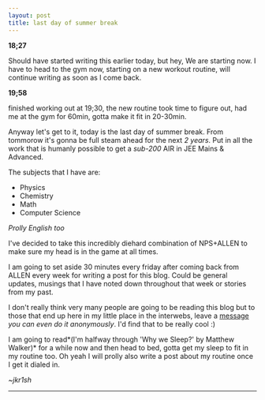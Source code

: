 ```yaml
---
layout: post
title: last day of summer break
---
```


**18;27**

Should have started writing this earlier today, but hey, We are starting now. I have to head to the gym now, starting on a new workout routine, will continue writing as soon as I come back.

**19;58**

finished working out at 19;30, the new routine took time to figure out, had me at the gym for 60min, gotta make it fit in 20-30min.

Anyway let's get to it, today is the last day of summer break. From tommorow it's gonna be full steam ahead for the next *2 years*. Put in all the work that is humanly possible to get a *sub-200* AIR in JEE Mains & Advanced.

The subjects that I have are:
- Physics
- Chemistry
- Math
- Computer Science

*Prolly English too*

I've decided to take this incredibly diehard combination of NPS+ALLEN to make sure my head is in the game at all times.

I am going to set aside 30 minutes every friday after coming back from ALLEN every week for writing a post for this blog. Could be general updates, musings that I have noted down throughout that week or stories from my past.

I don't really think very many people are going to be reading this blog but to those that end up here in my little place in the interwebs, leave a [message](https://jkr1sh.github.io/blog/contact.html) *you can even do it anonymously*. I'd find that to be really cool :)

I am going to read*(I'm halfway through 'Why we Sleep?' by Matthew Walker)* for a while now and then head to bed, gotta get my sleep to fit in my routine too. Oh yeah I will prolly also write a post about my routine once I get it dialed in.


*~jkr1sh*

---


